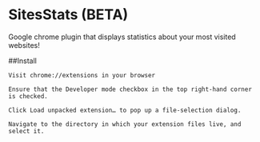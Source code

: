 # SitesStats (BETA)

Google chrome plugin that displays statistics about your most visited websites!

##Install

    Visit chrome://extensions in your browser

    Ensure that the Developer mode checkbox in the top right-hand corner is checked.

    Click Load unpacked extension… to pop up a file-selection dialog.

    Navigate to the directory in which your extension files live, and select it.

